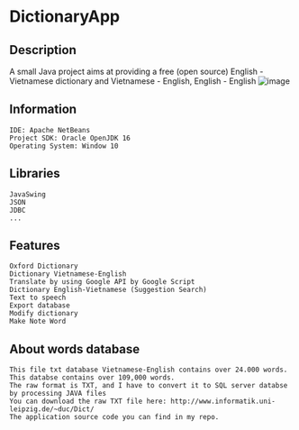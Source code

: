 #                                                DictionaryApp

## Description
  A small Java project aims at providing a free (open source) English - Vietnamese dictionary and Vietnamese - English, English - English
![image](https://user-images.githubusercontent.com/92360400/142622733-1ce5e267-f532-49eb-9c04-be979691320b.png)

## Information 
	IDE: Apache NetBeans
	Project SDK: Oracle OpenJDK 16
	Operating System: Window 10
## Libraries
	JavaSwing
	JSON
	JDBC
	...
## Features
	Oxford Dictionary
	Dictionary Vietnamese-English
	Translate by using Google API by Google Script
	Dictionary English-Vietnamese (Suggestion Search)
	Text to speech
	Export database
	Modify dictionary
	Make Note Word
 ## About words database
 	This file txt database Vietnamese-English contains over 24.000 words.
	This databse contains over 109,000 words.
	The raw format is TXT, and I have to convert it to SQL server databse by processing JAVA files
	You can download the raw TXT file here: http://www.informatik.uni-leipzig.de/~duc/Dict/
	The application source code you can find in my repo.
	
	
